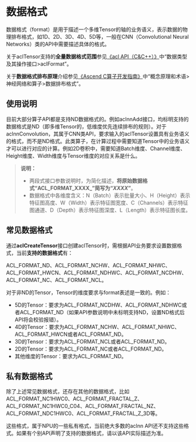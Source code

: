 # 数据格式

数据格式（format）是用于描述一个多维Tensor的轴的业务语义，表示数据的物理排布格式，如1D、2D、3D、4D、5D等，一般在CNN（Convolutional Neural Networks）类的API中需要描述具体的格式。

关于aclTensor支持的**全量数据格式范围**参见[《acl API（C&C++）》](https://hiascend.com/document/redirect/CannCommercialCppApi)中“数据类型及其操作接口>aclFormat”。

关于**数据格式排布原理**介绍参见[《Ascend C算子开发指南》](https://hiascend.com/document/redirect/CannCommunityOpdevAscendC)中“概念原理和术语>神经网络和算子>数据排布格式”。

## 使用说明
目前大部分算子API都是支持ND数据格式的。例如aclnnAdd接口，均标明支持的数据格式是ND（即多维Tensor的，低维度优先连续排布的规则）。对于aclnnConvolution，其属于CNN类API，要求输入的aclTensor设置具有业务语义的格式，而不是ND格式。此类算子，在计算过程中需要知道Tensor中的业务语义才可以进行对应的计算。例如2D卷积中，需要知道Batch维度、Channel维度、Height维度、Width维度与Tensor维度的对应关系是什么。

>**说明：** 
>
>-   两段式接口参数说明时，为简化描述，**将原始数据格式“ACL\_FORMAT\_XXXX_”简写为“_XXXX_”**。
>-   数据格式中各维度含义：N（Batch）表示批量大小、H（Height）表示特征图高度、W（Width）表示特征图宽度、C（Channels）表示特征图通道、D（Depth）表示特征图深度、L（Length）表示特征图长度。

## 常见数据格式

通过**aclCreateTensor**接口创建aclTensor时，需根据API业务要求设置数据格式，当前**支持的数据格式**有：

ACL\_FORMAT\_ND、ACL\_FORMAT\_NCHW、ACL\_FORMAT\_NHWC、ACL\_FORMAT\_HWCN、ACL\_FORMAT\_NDHWC、ACL\_FORMAT\_NCDHW、ACL\_FORMAT\_NC、ACL\_FORMAT\_NCL。

对于非ND的Tensor，Tensor的维度要求与format表述是一致的。例如：

-   5D的Tensor：要求为ACL\_FORMAT\_NCDHW、ACL\_FORMAT\_NDHWC或者ACL\_FORMAT\_ND（如果API参数说明中未标明支持ND，设置ND格式后API将会校验报错）。
-   4D的Tensor：要求为ACL\_FORMAT\_NCHW、ACL\_FORMAT\_NHWC、ACL\_FORMAT\_HWCN或者ACL\_FORMAT\_ND。
-   3D的Tensor：要求为ACL\_FORMAT\_NCL或者ACL\_FORMAT\_ND。
-   2D的Tensor：要求为ACL\_FORMAT\_NC或者ACL\_FORMAT\_ND。
-   其他维度的Tensor：要求为ACL\_FORMAT\_ND。

## 私有数据格式

除了上述常见数据格式，还存在其他的数据格式，比如ACL\_FORMAT\_NC1HWC0、ACL\_FORMAT\_FRACTAL\_Z、ACL\_FORMAT\_NC1HWC0\_C04、ACL\_FORMAT\_FRACTAL\_NZ、ACL\_FORMAT\_NDC1HWC0、ACL\_FORMAT\_FRACTAL\_Z\_3D等。

这些格式，属于NPU的一些私有格式，当前绝大多数的aclnn API还不支持这些格式。如果有个别API声明了支持的数据格式，请以该API实际描述为准。